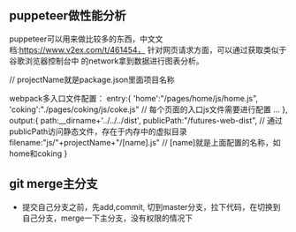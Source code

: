 ## puppeteer做性能分析
puppeteer可以用来做比较多的东西，中文文档:https://www.v2ex.com/t/461454，
针对网页请求方面，可以通过获取类似于谷歌浏览器控制台中
的network拿到数据进行图表分析。



// projectName就是package.json里面项目名称

webpack多入口文件配置：
entry:{
   'home':"/pages/home/js/home.js",
   'coking':"./pages/coking/js/coke.js"   // 每个页面的入口js文件需要进行配置
   ...
},
output:{
  path:__dirname+'../../../dist',
  publicPath:"/futures-web-dist",     // 通过publicPath访问静态文件，存在于内存中的虚拟目录
  filename:"js/"+projectName+"/[name].js"   // [name]就是上面配置的名称，如home和coking
}

## git merge主分支
  * 提交自己分支之前，先add,commit, 切到master分支，拉下代码，在切换到自己分支，merge一下主分支，没有权限的情况下
